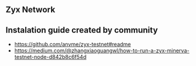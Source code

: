 ## Zyx Network 

## Instalation guide created by community 
* https://github.com/anvme/zyx-testnet#readme
* https://medium.com/@zhangxiaoguangwl/how-to-run-a-zyx-minerva-testnet-node-d842b8c6f54d
